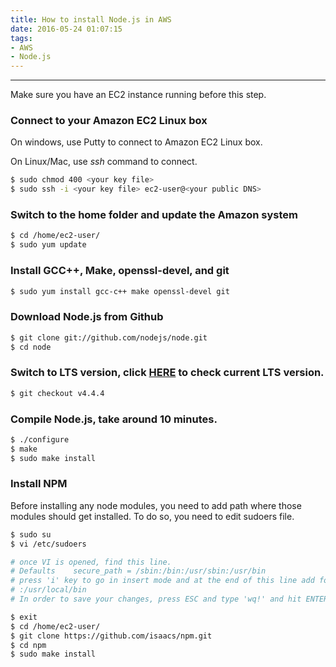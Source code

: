 ```yaml
---
title: How to install Node.js in AWS
date: 2016-05-24 01:07:15
tags:
- AWS
- Node.js
---
```

___

Make sure you have an EC2 instance running before this step.

### Connect to your Amazon EC2 Linux box

On windows, use Putty to connect to Amazon EC2 Linux box.

On Linux/Mac, use _ssh_ command to connect.

``` bash
$ sudo chmod 400 <your key file>
$ sudo ssh -i <your key file> ec2-user@<your public DNS>
```

### Switch to the home folder and update the Amazon system

``` bash
$ cd /home/ec2-user/
$ sudo yum update
```

### Install GCC++, Make, openssl-devel, and git

``` bash
$ sudo yum install gcc-c++ make openssl-devel git
```

### Download Node.js from Github

``` bash
$ git clone git://github.com/nodejs/node.git
$ cd node
```

### Switch to LTS version, click [HERE](https://nodejs.org/en/) to check current LTS version.

``` bash
$ git checkout v4.4.4
```

### Compile Node.js, take around 10 minutes.

``` bash
$ ./configure
$ make
$ sudo make install
```

### Install NPM

Before installing any node modules, you need to add path where those modules should get installed. To do so, you need to edit sudoers file.

```bash
$ sudo su
$ vi /etc/sudoers

# once VI is opened, find this line.
# Defaults    secure_path = /sbin:/bin:/usr/sbin:/usr/bin
# press 'i' key to go in insert mode and at the end of this line add following.
# :/usr/local/bin
# In order to save your changes, press ESC and type 'wq!' and hit ENTER to exit.

$ exit
$ cd /home/ec2-user/
$ git clone https://github.com/isaacs/npm.git
$ cd npm
$ sudo make install
```
